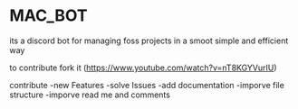 # MAC_BOT
its a discord bot for managing foss projects in a smoot simple and efficient way


to contribute fork it (https://www.youtube.com/watch?v=nT8KGYVurIU)


contribute
-new Features
-solve Issues
-add documentation
-imporve file structure
-imporve read me and comments